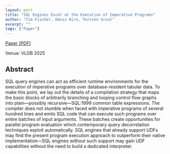 ```yaml
---
layout: post
title: "SQL Engines Excel at the Execution of Imperative Programs"
author: "Tim Fischer, Denis Hirn, Torsten Grust"
excerpt: ""
tags: ["Paper"]
---
```


[Paper (PDF)](https://www.vldb.org/pvldb/vol17/p4696-fischer.pdf)

Venue: VLDB 2025

## Abstract

SQL query engines can act as efficient runtime environments for the execution of imperative programs over database-resident tabular data. To make this point, we lay out the details of a compilation strategy that maps the basic blocks of arbitrarily branching and looping control flow graphs into plain—possibly recursive—SQL:1999 common table expressions. The compiler does not stumble when faced with imperative programs of several hundred lines and emits SQL code that can execute such programs over entire batches of input arguments. These batches create opportunities for parallel program evaluation which contemporary query decorrelation techniques exploit automatically. SQL engines that already support UDFs may find the present program execution approach to outperform their native implementation—SQL engines without such support may gain UDF capabilities without the need to build a dedicated interpreter.
